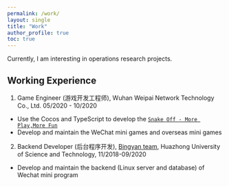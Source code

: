 ```yaml
---
permalink: /work/
layout: single
title: "Work"
author_profile: true
toc: true
---
```


Currently, I am interesting in operations research projects. 

## Working Experience
1. Game Engineer (游戏开发工程师), Wuhan Weipai Network Technology Co., Ltd. 05/2020 - 10/2020
- Use the Cocos and TypeScript to develop the [`Snake Off - More Play,More Fun`][snake]
- Develop and maintain the WeChat mini games and overseas mini games
2. Backend Developer (后台程序开发), [Bingyan team][bingyan], Huazhong University of Science and Technology, 11/2018-09/2020
- Develop and maintain the backend (Linux server and database) of Wechat mini program 


[snake]: https://play.google.com/store/apps/details?id=com.wepie.snakeoff&hl=en&gl=US&pli=1
[bingyan]: https://www.bingyan.net/#/